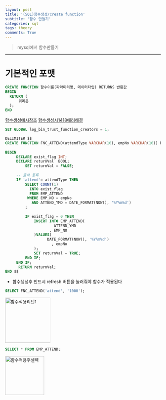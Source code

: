 ```yaml
---
layout: post
title: '(SQL)함수생성/create function'
subtitle: '함수 만들기'
categories: sql
tags: theory
comments: True
---
```


> mysql에서 함수만들기


-------------------------------------------------------------------------------

# 기본적인 포맷

```sql
CREATE FUNCTION 함수이름(파라미터명, 데이터타입) RETURNS 반환값
BEGIN
  RETURN (
      쿼리문
  );
END
```

[함수생성예시참조](https://shlee0882.tistory.com/242)
[함수생성시1418에러해결](https://dzzienki.tistory.com/34)

```sql
SET GLOBAL log_bin_trust_function_creators = 1;

DELIMITER $$
CREATE FUNCTION FNC_ATTEND(attendType VARCHAR(10), empNo VARCHAR(10)) RETURNS BOOL
 
BEGIN
     DECLARE exist_flag INT;
     DECLARE returnVal  BOOL;
         SET returnVal = FALSE;
 
     -- 출석 등록
     IF 'attend'= attendType THEN
         SELECT COUNT(1)
           INTO exist_flag
           FROM EMP_ATTEND
          WHERE EMP_NO = empNo 
            AND ATTEND_YMD = DATE_FORMAT(NOW(), '%Y%m%d')
         ;
         
         IF exist_flag = 0 THEN
             INSERT INTO EMP_ATTEND(
                      ATTEND_YMD
                    , EMP_NO
             )VALUES(
                   DATE_FORMAT(NOW(), '%Y%m%d')
                     , empNo 
             );
             SET returnVal = TRUE;
         END IF;
     END IF;
      RETURN returnVal;
END $$
```

- 함수생성후 반드시 refresh 버튼을 눌러줘야 함수가 적용된다

```sql
SELECT FNC_ATTEND('attend', '1000');
```
<img width="146" alt="함수적용리턴1" src="https://user-images.githubusercontent.com/51938331/123659685-eaf6a680-d86d-11eb-9585-fd3a655208ab.png">

```sql
SELECT * FROM EMP_ATTEND;
```

<img width="126" alt="함수적용후셀렉" src="https://user-images.githubusercontent.com/51938331/123659741-f8139580-d86d-11eb-896a-71b863578c8d.png">
